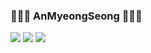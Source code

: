 ### 👋👋👋 AnMyeongSeong 👋👋👋

<img src="https://img.shields.io/badge/Kotlin-000000?style=flat-square&logo=Kotlin&logoColor=white"/>&nbsp;<img src="https://img.shields.io/badge/Java-3766AB?style=flat-square&logo=Java&logoColor=white"/>&nbsp;<img src="https://img.shields.io/badge/Spring-#0052CC?style=flat-square&logo=Kotlin&logoColor=white"/>
